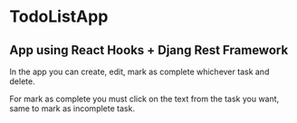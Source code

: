 # TodoListApp
## App using React Hooks + Djang Rest Framework

In the app you can create, edit, mark as complete whichever task and delete.

For mark as complete you must click on the text from the task you want, same to mark as incomplete task.